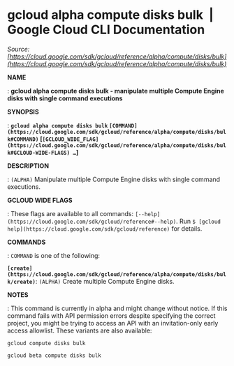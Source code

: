 # gcloud alpha compute disks bulk  |  Google Cloud CLI Documentation

*Source: [https://cloud.google.com/sdk/gcloud/reference/alpha/compute/disks/bulk](https://cloud.google.com/sdk/gcloud/reference/alpha/compute/disks/bulk)*

**NAME**

: **gcloud alpha compute disks bulk - manipulate multiple Compute Engine disks with single command executions**

**SYNOPSIS**

: **`gcloud alpha compute disks bulk` `[COMMAND](https://cloud.google.com/sdk/gcloud/reference/alpha/compute/disks/bulk#COMMAND)` [`[GCLOUD_WIDE_FLAG](https://cloud.google.com/sdk/gcloud/reference/alpha/compute/disks/bulk#GCLOUD-WIDE-FLAGS) …`]**

**DESCRIPTION**

: `(ALPHA)` Manipulate multiple Compute Engine disks with single
command executions.

**GCLOUD WIDE FLAGS**

: These flags are available to all commands: `[--help](https://cloud.google.com/sdk/gcloud/reference#--help)`.
Run `$ [gcloud help](https://cloud.google.com/sdk/gcloud/reference)` for details.

**COMMANDS**

: ``COMMAND`` is one of the following:

**`[create](https://cloud.google.com/sdk/gcloud/reference/alpha/compute/disks/bulk/create)`**:
`(ALPHA)` Create multiple Compute Engine disks.

**NOTES**

: This command is currently in alpha and might change without notice. If this
command fails with API permission errors despite specifying the correct project,
you might be trying to access an API with an invitation-only early access
allowlist. These variants are also available:

```
gcloud compute disks bulk
```

```
gcloud beta compute disks bulk
```